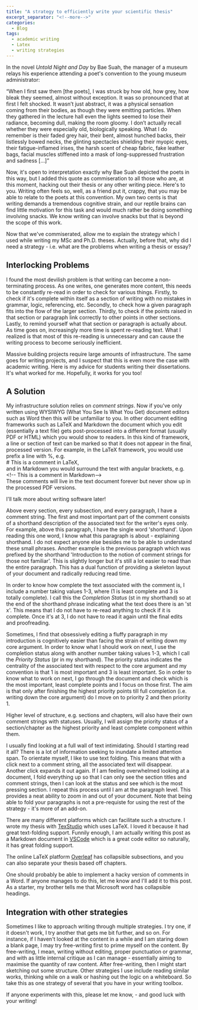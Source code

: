 ```yaml
---
title: "A strategy to efficiently write your scientific thesis"
excerpt_separator: "<!--more-->"
categories:
  - Blog
tags:
  - academic writing
  - Latex
  - writing strategies
---
```


<!--section: Introduction st 3 pr 2 -->
In the novel *Untold Night and Day* by Bae Suah, the manager of a museum relays his experience attending a poet's convention to the young museum administrator: 

“When I first saw them [the poets], I was struck by how old, how grey, how bleak they seemed, almost without exception. It was so pronounced that at first I felt shocked. It wasn’t just abstract, it was a physical sensation coming from their bodies, as though they were emitting particles. When they gathered in the lecture hall even the lights seemed to lose their radiance, becoming dull, making the room gloomy. I don’t actually recall whether they were especially old, biologically speaking. What I do remember is their faded grey hair, their bent, almost hunched backs, their listlessly bowed necks, the glinting spectacles shielding their myopic eyes, their fatigue-inflamed irises, the harsh scent of cheap fabric, fake leather bags, facial muscles stiffened into a mask of long-suppressed frustration and sadness [...]”

<!-- Commiseration st 3 pr 2-->
Now, it's open to interpretation exactly why Bae Suah depicted the poets in this way, but I added this quote as commiseration to all those who are, at this moment, hacking out their thesis or any other writing piece. Here's to you. Writing often feels so, well, as a friend put it, crappy, that you may be able to relate to the poets at this convention. My own two cents is that writing demands a tremendous cognitive strain, and our reptile brains can find little motivation for this task and would much rather be doing something involving snacks. We know writing can involve snacks but that is beyond the scope of this work.

<!-- What's the problem segway? st 3 pr 3 -->
Now that we've commiserated, allow me to explain the strategy which I used while writing my MSc and Ph.D. theses. Actually, before that, why did I need a strategy - i.e. what are the problems when writing a thesis or essay?

## Interlocking Problems <!--section: Description of problem st 3 pr 1 -->

<!--Non-terminating writing Intro: Long parse & edit times, Excessive checking for completion, writing fluff before meat, Culminates in frustration st 3 pr 1-->
I found the most devilish problem is that writing can become a non-terminating process. As one writes, one generates more content, this needs to be constantly re-read in order to check for various things. Firstly, to check if it's complete  within itself as a section of writing with no mistakes in grammar, logic, referencing, etc. Secondly, to check how a given paragraph fits into the flow of the larger section. Thirdly, to check if the points raised in that section or paragraph link correctly to other points in other sections. Lastly, to remind yourself what that section or paragraph is actually about. As time goes on, increasingly more time is spent re-reading text. What I realized is that most of this re-reading is unnecessary and can cause the writing process to become seriously inefficient. 

<!--Large projects need infrastructure..a segway to solution st 3 pr 2 -->
Massive building projects require large amounts of infrastructure. The same goes for writing projects, and I suspect that this is even more the case with academic writing. Here is my advice for students writing their dissertations. It's what worked for me. Hopefully, it works for you too!

## A Solution <!--section: Solution st 3 pr 1 -->
<!-- Introduction to the notion of comment strings for those not familiar. st 3 pr 1 -->
My infrastructure solution relies on *comment strings*. Now if you've only written using WYSIWYG (What You See Is What You Get) document editors such as Word then this will be unfamiliar to you. In other document editing frameworks such as LaTeX and Markdown the document which you edit (essentially a text file) gets post-processed into a different format (usually PDF or HTML) which you would show to readers. In this kind of framework, a line or section of text can be marked so that it does not appear in the final, processed version.
For example, in the LaTeX framework, you would use prefix a line with %, e.g.  <br> 
\# This is a comment in LaTeX,<br> 
and in Markdown you would surround the text with angular brackets, e.g. <br> 
\<\!-- This is a comment in Markdown\--> <br> 
These comments will live in the text document forever but never show up in the processed PDF versions.

I'll talk more about writing software later!

<!-- Shorthand pr 1 st 3-->
Above every section, every subsection, and every paragraph, I have a comment string. The first and most important part of the comment consists of a shorthand description of the associated text for the writer's eyes only. For example, above this paragraph, I have the single word 'shorthand'. Upon reading this one word, I know what this paragraph is about - explaining shorthand. I do not expect anyone else besides me to be able to understand these small phrases. Another example is the previous paragraph which was prefixed by the shorthand 'Introduction to the notion of comment strings for those not familiar'. This is slightly longer but it's still a lot easier to read than the entire paragraph. This has a dual function of providing a skeleton layout of your document and radically reducing read time. 

<!-- Completion Status pr 1 st 3-->
In order to know how complete the text associated with the comment is, I include a number taking values 1-3, where (1 is least complete and 3 is totally complete). I call this the *Completion Status* (st in my shorthand) so at the end of the shorthand phrase indicating what the text does there is an 'st x'. This means that I do not have to re-read anything to check if it is complete. Once it's at 3, I do not have to read it again until the final edits and proofreading. 

<!-- Priority Status pr 1 st 3-->
Sometimes, I find that obsessively editing a fluffy paragraph in my introduction is cognitively easier than facing the strain of writing down my core argument. In order to know what I should work on next, I use the completion status along with another number taking values 1-3, which I call the *Priority Status* (pr in my shorthand). The priority status indicates the centrality of the associated text with respect to the core argument and my convention is that 1 is most important and 3 is least important. So in order to know what to work on next, I go through the document and check which is the most important, least complete points and I focus on those first. The aim is that only after finishing the highest priority points till full completion (i.e. writing down the core argument) do I move on to priority 2 and then priority 1.

<!--  Status Hierarchy pr 1 st 3-->
Higher level of structure, e.g. sections and chapters, will also have their own comment strings with statuses. Usually, I will assign the priority status of a section/chapter as the highest priority and least complete component within them.

<!-- Folding pr 1 st 3-->
I usually find looking at a full wall of text intimidating. Should I starting read it all? There is a lot of information seeking to inundate a limited attention span. To orientate myself, I like to use text folding. This means that with a click next to a comment string, all the associated text will disappear. Another click expands it out again. If I am feeling overwhelmed looking at a document, I fold everything up so that I can only see the section titles and comment strings, then I can look at the status and see which is the most pressing section. I repeat this process until I am at the paragraph level. This provides a neat ability to zoom in and out of your document. Note that being able to fold your paragraphs is not a pre-requiste for using the rest of the strategy - it's more of an add-on.


<!--Platforms pr 2 st 3 -->
There are many different platforms which can facilitate such a structure. I wrote my thesis with [TexStudio](https://www.texstudio.org) which uses LaTeX. I loved it because it had great text-folding support. Funnily enough, I am actually writing this post as a Markdown document in [VSCode](https://code.visualstudio.com) which is a great code editor so naturally, it has great folding support. 

The online LaTeX platform [Overleaf](https://www.overleaf.com) has collapsible subsections, and you can also separate your thesis based off chapters.


One should probably be able to implement a hacky version of comments in a Word. If anyone manages to do this, let me know and I'll add it to this post. As a starter, my brother tells me that Microsoft word has collapsible headings.

 
## Integration with other strategies <!--section: Notes st 3 pr 2 -->

Sometimes I like to approach writing through multiple strategies. I try one, if it doesn't work, I try another that gets me bit further, and so on. For instance, if I haven't looked at the content in a while and I am staring down a blank page, I may try free-writing first to prime myself on the content. By free-writing, I mean, writing without editing, proper punctuation or grammar, and with as little internal critique as I can manage - essentially aiming to maximise the quantity of raw content. After free-writing, then I might start sketching out some structure. Other strategies I use include reading similar works, thinking while on a walk or hashing out the logic on a whiteboard. So take this as one strategy of several that you have in your writing toolbox.

 If anyone experiments with this, please let me know, - and good luck with your writing!